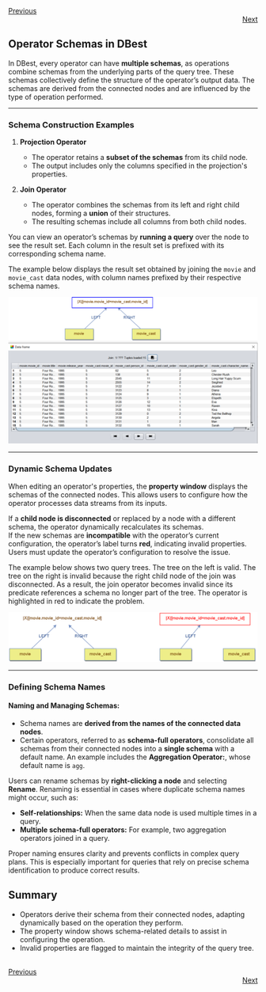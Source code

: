 <div align="left">
    <a href="./08 - other-query-options.md">Previous</a>
</div>
<div align="right">
  <a href="./10 - understanding-indexes.md">Next</a>
</div>

## Operator Schemas in DBest

In DBest, every operator can have **multiple schemas**, as operations combine schemas from the underlying parts of the query tree. These schemas collectively define the structure of the operator’s output data. The schemas are derived from the connected nodes and are influenced by the type of operation performed.

---

### Schema Construction Examples

1. **Projection Operator**  
   - The operator retains a **subset of the schemas** from its child node.  
   - The output includes only the columns specified in the projection's properties.

2. **Join Operator**  
   - The operator combines the schemas from its left and right child nodes, forming a **union** of their structures.  
   - The resulting schemas include all columns from both child nodes.

You can view an operator’s schemas by **running a query** over the node to see the result set. Each column in the result set is prefixed with its corresponding schema name.

The example below displays the result set obtained by joining the `movie` and `movie_cast` data nodes, with column names prefixed by their respective schema names.
 
<img src="assets/images/join-schemas.png" alt="Schemas Constructed by a Join" width="900"/>

---

### Dynamic Schema Updates

When editing an operator's properties, the **property window** displays the schemas of the connected nodes. This allows users to configure how the operator processes data streams from its inputs.

If a **child node is disconnected** or replaced by a node with a different schema, the operator dynamically recalculates its schemas.  
If the new schemas are **incompatible** with the operator’s current configuration, the operator’s label turns **red**, indicating invalid properties.  
Users must update the operator’s configuration to resolve the issue.

The example below shows two query trees. The tree on the left is valid. The tree on the right is invalid because the right child node of the join was disconnected. As a result, the join operator becomes invalid since its predicate references a schema no longer part of the tree. The operator is highlighted in red to indicate the problem.

<img src="assets/images/red-flag.png" alt="Join with a broken reference" width="700"/>


---

### Defining Schema Names

#### Naming and Managing Schemas:
- Schema names are **derived from the names of the connected data nodes**.  
- Certain operators, referred to as **schema-full operators**, consolidate all schemas from their connected nodes into a **single schema** with a default name. An example includes the **Aggregation Operator:**, whose default name is `agg`.  
 
Users can rename schemas by **right-clicking a node** and selecting **Rename**.  Renaming is essential in cases where duplicate schema names might occur, such as:
  - **Self-relationships:** When the same data node is used multiple times in a query.
  - **Multiple schema-full operators:** For example, two aggregation operators joined in a query.

Proper naming ensures clarity and prevents conflicts in complex query plans. This is especially important for queries that rely on precise schema identification to produce correct results.



## Summary
- Operators derive their schema from their connected nodes, adapting dynamically based on the operation they perform.
- The property window shows schema-related details to assist in configuring the operation.
- Invalid properties are flagged to maintain the integrity of the query tree.

<br>

<div align="left">
    <a href="./08 - other-query-options.md">Previous</a>
</div>
<div align="right">
  <a href="./10 - understanding-indexes.md">Next</a>
</div>
